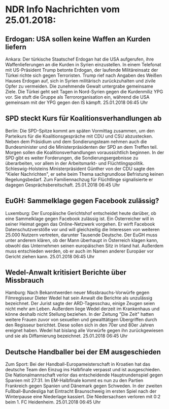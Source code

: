 # NDR Info Nachrichten vom 25.01.2018:


## Erdogan: USA sollen keine Waffen an Kurden liefern
Ankara: Der türkische Staatschef Erdogan hat die USA aufgerufen, ihre Waffenlieferungen an die Kurden in Syrien einzustellen. In einem Telefonat mit US-Präsident Trump betonte Erdogan, der laufende Militäreinsatz der Türkei richte sich gegen Terroristen. Trump rief nach Angaben des Weißen Hauses Erdogan auf, sich in Syrien militärisch zurückzuhalten und zivile Opfer zu vermeiden. Die zunehmende Gewalt untergrabe gemeinsame Ziele. Die Türkei geht seit Tagen in Nord-Syrien gegen die Kurdenmiliz YPG vor. Sie stuft die Gruppe als Terrororganisation ein, während die USA gemeinsam mit der YPG gegen den IS kämpft. 25.01.2018 06:45 Uhr 

## SPD steckt Kurs für Koalitionsverhandlungen ab
Berlin: Die SPD-Spitze kommt am späten Vormittag zusammen, um den Parteikurs für die Koalitionsgespräche mit CDU und CSU abzustecken. Neben dem Präsidium und dem Sondierungsteam nehmen auch die Bundesminister und die Ministerpräsidenten der SPD an dem Treffen teil. Morgen sollen die Koalitionsverhandlungen voraussichtlich beginnen. In der SPD gibt es weiter Forderungen, die Sondierungsergebnisse zu überarbeiten, vor allem in der Arbeitsmarkt- und Flüchtlingspolitik. Schleswig-Holsteins Ministerpräsident Günther von der CDU sagte den "Kieler Nachrichten", er sehe beim Thema sachgrundlose Befristung keinen Regelungsbedarf. Zum Familiennachzug für Flüchtlinge signalisierte er dagegen Gesprächsbereitschaft. 25.01.2018 06:45 Uhr 

## EuGH: Sammelklage gegen Facebook zulässig?
Luxemburg: Der Europäische Gerichtshof entscheidet heute darüber, ob eine Sammelklage gegen Facebook zulässig ist. Ein Österreicher will in seiner Heimat gegen das Online-Netzwerk vorgehen. Er wirft Facebook Datenschutzverstöße vor und will gleichzeitig die Interessen von weiteren 25.000 Nutzern vertreten, darunter Tausende Deutsche. Der EuGH muss unter anderem klären, ob der Mann überhaupt in Österreich klagen kann, obwohl das Unternehmen seinen europäischen Sitz in Irland hat. Außerdem muss entschieden werden, ob er auch im Namen anderer Europäer vor Gericht ziehen kann. 25.01.2018 06:45 Uhr 

## Wedel-Anwalt kritisiert Berichte über Missbrauch
Hamburg: Nach Bekanntwerden neuer Missbrauchs-Vorwürfe gegen Filmregisseur Dieter Wedel hat sein Anwalt die Berichte als unzulässig bezeichnet. Der Jurist sagte der ARD-Tagesschau, einige Zeugen seien nicht mehr am Leben. Außerdem liege Wedel derzeit im Krankenhaus und könne deshalb nicht Stellung beziehen. In der Zeitung "Die Zeit" hatten weitere Frauen zuvor von sexuellen und gewalttätigen Übergriffen durch den Regisseur berichtet. Diese sollen sich in den 70er und 80er Jahren ereignet haben. Wedel hat bislang alle Vorwürfe gegen ihn zurückgewiesen und sie als Diffamierung bezeichnet. 25.01.2018 06:45 Uhr 

## Deutsche Handballer bei der EM ausgeschieden
Zum Sport: Bei der Handball-Europameisterschaft in Kroatien hat das deutsche Team den Einzug ins Halbfinale verpasst und ist ausgeschieden. Die Nationalmannschaft verlor das entscheidende Hauptrundenspiel gegen Spanien mit 27:31. Im EM-Halbfinale kommt es nun zu den Partien Frankreich gegen Spanien und Dänemark gegen Schweden. In der zweiten Fußball-Bundesliga hat Eintracht Braunschweig im ersten Spiel nach der Winterpause eine Niederlage kassiert. Die Niedersachsen verloren mit 0:2 beim 1. FC Heidenheim. 25.01.2018 06:45 Uhr 
